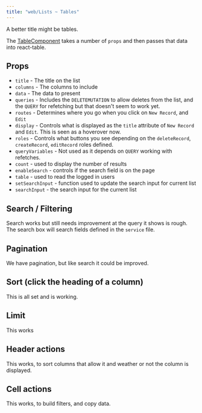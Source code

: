 ```yaml
---
title: "web/Lists ~ Tables"
---
```

A better title might be tables.  

The [TableComponent](https://github.com/tskrio/tskr/blob/main/web/src/components/TableComponent/TableComponent.js) takes a number of `props` and then passes that data into react-table.

## Props

- `title` - The title on the list
- `columns` - The columns to include
- `data` - The data to present
- `queries` - Includes the `DELETEMUTATION` to allow deletes from the list, and the `QUERY` for refetching but that doesn't seem to work yet.
- `routes` - Determines where you go when you click on `New Record`, and `Edit`
- `display` - Controls what is displayed as the `title` attribute of `New Record` and `Edit`.  This is seen as a hoverover now.
- `roles` - Controls what buttons you see depending on the `deleteRecord`, `createRecord`, `editRecord` roles defined.
- `queryVariables` - Not used as it depends on `QUERY` working with refetches.
- `count` - used to display the number of results
- `enableSearch` - controls if the search field is on the page
- `table` - used to read the logged in users
- `setSearchInput` - function used to update the search input for current list
- `searchInput` - the search input for the current list

## Search / Filtering

Search works but still needs improvement at the query it shows is rough.  The search box will search fields defined in the `service` file.

## Pagination

We have pagination, but like search it could be improved.
## Sort (click the heading of a column)

This is all set and is working.

## Limit

This works

## Header actions

This works, to sort columns that allow it and weather or not the column is displayed.

## Cell actions

This works, to build filters, and copy data.